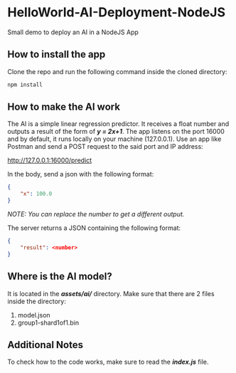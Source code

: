 # HelloWorld-AI-Deployment-NodeJS
Small demo to deploy an AI in a NodeJS App

## How to install the app
Clone the repo and run the following command inside the cloned directory:

```bat
npm install
```

## How to make the AI work
The AI is a simple linear regression predictor. It receives a float number and outputs a result of the form of  *__y = 2x+1__*.
The app listens on the port 16000 and by default, it runs locally on your machine (127.0.0.1).
Use an app like Postman and send a POST request to the said port and IP address:

http://127.0.0.1:16000/predict

In the body, send a json with the following format:

```json
{
	"x": 100.0
}
```

*NOTE: You can replace the number to get a different output.*

The server returns a JSON containing the following format:


```json
{
	"result": <number>
}
```

## Where is the AI model?
It is located in the *__assets/ai/__* directory. Make sure that there are 2 files inside the directory:
1. model.json
2. group1-shard1of1.bin

## Additional Notes
To check how to the code works, make sure to read the *__index.js__* file.
